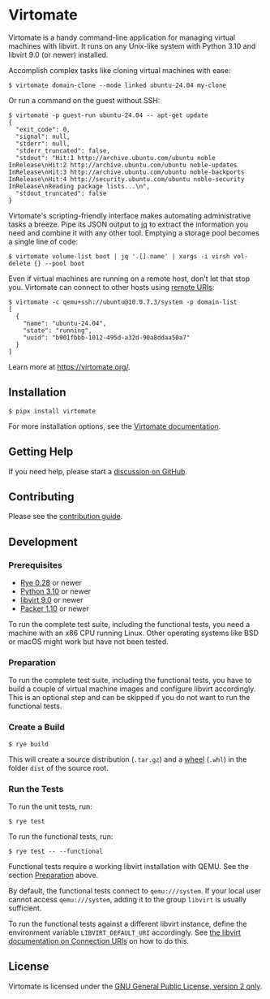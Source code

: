 # Virtomate

Virtomate is a handy command-line application for managing virtual machines with libvirt. It runs on any Unix-like system with Python 3.10 and libvirt 9.0 (or newer) installed.

Accomplish complex tasks like cloning virtual machines with ease:

```
$ virtomate domain-clone --mode linked ubuntu-24.04 my-clone
```

Or run a command on the guest without SSH:

```
$ virtomate -p guest-run ubuntu-24.04 -- apt-get update
{
  "exit_code": 0,
  "signal": null,
  "stderr": null,
  "stderr_truncated": false,
  "stdout": "Hit:1 http://archive.ubuntu.com/ubuntu noble InRelease\nHit:2 http://archive.ubuntu.com/ubuntu noble-updates InRelease\nHit:3 http://archive.ubuntu.com/ubuntu noble-backports InRelease\nHit:4 http://security.ubuntu.com/ubuntu noble-security InRelease\nReading package lists...\n",
  "stdout_truncated": false
}
```

Virtomate's scripting-friendly interface makes automating administrative tasks a breeze. Pipe its JSON output to [jq](https://github.com/jqlang/jq) to extract the information you need and combine it with any other tool. Emptying a storage pool becomes a single line of code:

```
$ virtomate volume-list boot | jq '.[].name' | xargs -i virsh vol-delete {} --pool boot
```

Even if virtual machines are running on a remote host, don't let that stop you. Virtomate can connect to other hosts using [remote URIs](https://libvirt.org/uri.html):

```
$ virtomate -c qemu+ssh://ubuntu@10.0.7.3/system -p domain-list
[
  {
    "name": "ubuntu-24.04",
    "state": "running",
    "uuid": "b901fbbb-1012-495d-a32d-90a8ddaa50a7"
  }
]
```

Learn more at <https://virtomate.org/>.

## Installation

```
$ pipx install virtomate
```

For more installation options, see the [Virtomate documentation](https://virtomate.org/).

## Getting Help

If you need help, please start a [discussion on GitHub](https://github.com/aahlenst/virtomate/discussions).

## Contributing

Please see the [contribution guide](CONTRIBUTING.md).

## Development

### Prerequisites

- [Rye 0.28](https://rye.astral.sh/) or newer
- [Python 3.10](https://www.python.org/) or newer
- [libvirt 9.0](https://libvirt.org/) or newer
- [Packer 1.10](https://www.packer.io/) or newer

To run the complete test suite, including the functional tests, you need a machine with an x86 CPU running Linux. Other operating systems like BSD or macOS might work but have not been tested.

### Preparation

To run the complete test suite, including the functional tests, you have to build a couple of virtual machine images and configure libvirt accordingly. This is an optional step and can be skipped if you do not want to run the functional tests.

### Create a Build

```
$ rye build
```

This will create a source distribution (`.tar.gz`) and a [wheel](https://packaging.python.org/en/latest/specifications/binary-distribution-format/) (`.whl`) in the folder `dist` of the source root.

### Run the Tests

To run the unit tests, run:

```
$ rye test
```

To run the functional tests, run:

```
$ rye test -- --functional
```

Functional tests require a working libvirt installation with QEMU. See the section [Preparation](#preparation) above.

By default, the functional tests connect to `qemu:///system`. If your local user cannot access `qemu:///system`, adding it to the group `libvirt` is usually sufficient.

To run the functional tests against a different libvirt instance, define the environment variable `LIBVIRT_DEFAULT_URI` accordingly. See [the libvirt documentation on Connection URIs](https://libvirt.org/uri.html) on how to do this.

## License

Virtomate is licensed under the [GNU General Public License, version 2 only](https://spdx.org/licenses/GPL-2.0-only.html).
